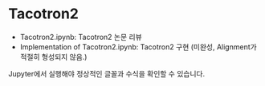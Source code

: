 # Tacotron2

- Tacotron2.ipynb: Tacotron2 논문 리뷰
- Implementation of Tacotron2.ipynb: Tacotron2 구현 (미완성, Alignment가 적절히 형성되지 않음.)

Jupyter에서 실행해야 정상적인 글꼴과 수식을 확인할 수 있습니다.
